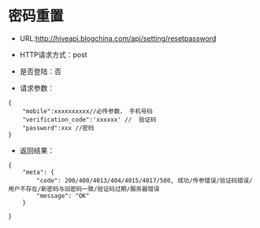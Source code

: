 # 密码重置

- URL:http://hiveapi.blogchina.com/api/setting/resetpassword

- HTTP请求方式：post

- 是否登陆：否

- 请求参数：
 
```
{ 
    "mobile":xxxxxxxxxx//必传参数， 手机号码
    "verification_code":'xxxxxx' //  验证码
    "password":xxx //密码
}
```

- 返回结果：

```
{
    "meta": {
        "code": 200/400/4013/404/4015/4017/500, 成功/传参错误/验证码错误/用户不存在/新密码与旧密码一致/验证码过期/服务器错误 
        "message": "OK"
    } 
	
}
```